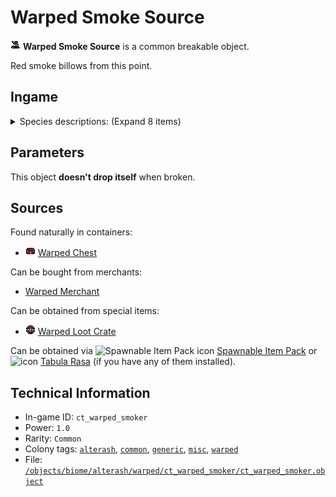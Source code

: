 # Warped Smoke Source

<img src="https://raw.githubusercontent.com/Ceterai/Enternia/main/objects/biome/alterash/warped/ct_warped_smoker/icon.png" alt="Warped Smoke Source icon" loading="lazy" width="auto" height="16px"/> **Warped Smoke Source** is a common breakable object.

Red smoke billows from this point.

## Ingame

<details markdown="1"><summary>Species descriptions: (Expand 8 items)</summary>

- Alta: This is a natural source of red smoke. Unlike warped fumes, this kind is pretty harmless.
- Apex: Smoke seems to be coming from somewhere nearby.
- Avian: This smoke is getting in my feathers!
- Floran: Floran doessn't like red sssmoke, it lookss like those warpy fumesss. They hurt Floran!
- Glitch: Confused. This smoke must have an origin.
- Human: This smoke must be coming from somewhere.
- Hylotl: Smoke, but no fire? Quite the conundrum.
- Novakid: I see smoke, did someone leave a kettle boilin'?

</details>

## Parameters

This object **doesn't drop itself** when broken.

## Sources

Found naturally in containers:

- <img src="https://raw.githubusercontent.com/Ceterai/Enternia/main/objects/biome/alterash/warped/decorative/chest/icon.png" alt="Warped Chest icon" loading="lazy" width="auto" height="16px"/> [Warped Chest](https://ceterai.github.io/MyEnternia/Wiki/WarpedChest)

Can be bought from merchants:

- [Warped Merchant](https://ceterai.github.io/MyEnternia/Wiki/WarpedMerchant)

Can be obtained from special items:

- <img src="https://raw.githubusercontent.com/Ceterai/Enternia/main/items/active/alta/loot/biome/ct_warped_loot.png" alt="Warped Loot Crate icon" loading="lazy" width="auto" height="16px"/> [Warped Loot Crate](https://ceterai.github.io/MyEnternia/Wiki/WarpedLootCrate)

Can be obtained via <img src="https://raw.githubusercontent.com/Silverfeelin/Starbound-SpawnableItemPack/master/interface/sip/iconSmall.png" alt="Spawnable Item Pack icon" width="18" height="14"/> [Spawnable Item Pack](https://steamcommunity.com/sharedfiles/filedetails/?id=733665104) or <img src="https://steamuserimages-a.akamaihd.net/ugc/263843960696222713/3EC9A7C005541F7D577EBCB8C5736B4EFC9973D6/" alt="icon" width="8" height="12"/> [Tabula Rasa](https://community.playstarbound.com/resources/the-tabula-rasa.3222/) (if you have any of them installed).

## Technical Information

- In-game ID: `ct_warped_smoker`
- Power: `1.0`
- Rarity: `Common`
- Colony tags: [`alterash`](https://ceterai.github.io/MyEnternia/Wiki/Tags/Alterash), [`common`](https://ceterai.github.io/MyEnternia/Wiki/Tags/Common), [`generic`](https://ceterai.github.io/MyEnternia/Wiki/Tags/Generic), [`misc`](https://ceterai.github.io/MyEnternia/Wiki/Tags/Misc), [`warped`](https://ceterai.github.io/MyEnternia/Wiki/Tags/Warped)
- File: [`/objects/biome/alterash/warped/ct_warped_smoker/ct_warped_smoker.object`](https://github.com/Ceterai/Enternia/blob/main/objects/biome/alterash/warped/ct_warped_smoker/ct_warped_smoker.object)
